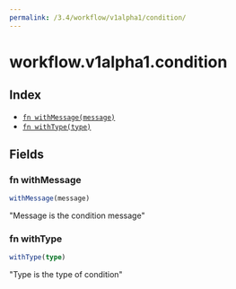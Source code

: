 ```yaml
---
permalink: /3.4/workflow/v1alpha1/condition/
---
```


# workflow.v1alpha1.condition



## Index

* [`fn withMessage(message)`](#fn-withmessage)
* [`fn withType(type)`](#fn-withtype)

## Fields

### fn withMessage

```ts
withMessage(message)
```

"Message is the condition message"

### fn withType

```ts
withType(type)
```

"Type is the type of condition"